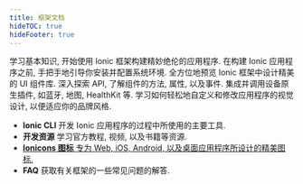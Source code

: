 ```yaml
---
title: 框架文档
hideTOC: true
hideFooter: true
---
```


<div class="cards">
  <card-link headline="Introduction"
             has-icon="true"
             url="/docs/intro">
    学习基本知识, 开始使用 Ionic
    框架构建精妙绝伦的应用程序.
  </card-link>
  <card-link headline="Installation"
             has-icon="true"
             url="/docs/installation/cli">
    在构建 Ionic 应用程序之前,
    手把手地引导你安装并配置系统环境.
  </card-link>
  <card-link headline="UI Components"
             has-icon="true"
             url="/docs/components">    
    全方位地预览 Ionic 框架中设计精美的 UI 组件库.
  </card-link>
  <card-link headline="API Reference"
             has-icon="true"
             url="/docs/api/">    
    深入探索 API, 了解组件的方法, 属性, 以及事件.
  </card-link>
  <card-link headline="Native APIs"
             has-icon="true"
             url="/docs/native/">
    集成并调用设备原生插件, 如蓝牙, 地图,
    HealthKit 等.
  </card-link>
  <card-link headline="Theming"
             has-icon="true"
             url="/docs/theming/basics">
    学习如何轻松地自定义和修改应用程序的视觉设计,
    以便适应你的品牌风格.   
  </card-link>
</div>

<ul class="others">
  <li class="cli">
    <stencil-route-link url="/docs/cli/overview">
      <strong>Ionic CLI</strong>
      <span>
        开发 Ionic 应用程序的过程中所使用的主要工具.
      </span>
    </stencil-route-link>
  </li>
  <li class="resources">
    <stencil-route-link url="/docs/developer-resources/books">
      <strong>开发资源</strong>
      <span>学习官方教程, 视频, 以及书籍等资源.</span>
    </stencil-route-link>
  </li>
  <li class="_ionicons">
    <a href="http://ionicons.com" target="_blank">
      <strong>Ionicons 图标</strong>
      <span>
        专为 Web, iOS, Android,
        以及桌面应用程序所设计的精美图标.        
      </span>
    </a>
  </li>
  <li class="faq">
    <stencil-route-link url="/docs/faq/glossary">
      <strong>FAQ</strong>
      <span>
        获取有关框架的一些常见问题的解答.        
      </span>
    </stencil-route-link>
  </li>
</ul>
